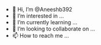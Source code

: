 - 👋 Hi, I’m @Aneeshb392
- 👀 I’m interested in ...
- 🌱 I’m currently learning ...
- 💞️ I’m looking to collaborate on ...
- 📫 How to reach me ...
